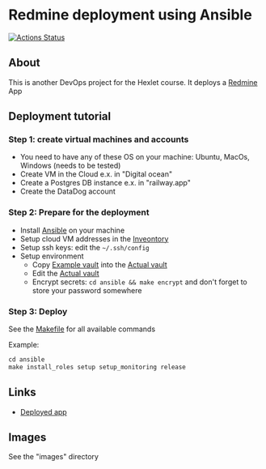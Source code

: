 # Redmine deployment using Ansible

[![Actions Status](https://github.com/pochka15/devops-for-programmers-project-76/workflows/hexlet-check/badge.svg)](https://github.com/pochka15/devops-for-programmers-project-76/actions)

## About

This is another DevOps project for the Hexlet course. It deploys a [Redmine](https://hub.docker.com/_/redmine) App

## Deployment tutorial

### Step 1: create virtual machines and accounts

- You need to have any of these OS on your machine: Ubuntu, MacOs, Windows (needs to be tested)
- Create VM in the Cloud e.x. in "Digital ocean"
- Create a Postgres DB instance e.x. in "railway.app"
- Create the DataDog account

### Step 2: Prepare for the deployment

- Install [Ansible](https://docs.ansible.com/ansible/latest/installation_guide/intro_installation.html) on your machine
- Setup cloud VM addresses in the [Inveontory](./ansible/inventory.yml)
- Setup ssh keys: edit the `~/.ssh/config`
- Setup environment
  - Copy [Example vault](./ansible/group_vars/webservers/example_vault.yml) into the [Actual vault](./ansible/group_vars/webservers/vault.yml)
  - Edit the [Actual vault](./ansible/group_vars/webservers/vault.yml)
  - Encrypt secrets: `cd ansible && make encrypt` and don't forget to store your password somewhere

### Step 3: Deploy
  
See the [Makefile](./ansible/Makefile) for all available commands

Example:

```txt
cd ansible
make install_roles setup setup_monitoring release
```

## Links

- [Deployed app](https://pochka15.click/)

## Images

See the "images" directory